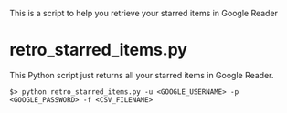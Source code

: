 This is a script to help you retrieve your starred items in Google Reader

retro_starred_items.py
======================

This Python script just returns all your starred items in Google Reader.

    $> python retro_starred_items.py -u <GOOGLE_USERNAME> -p <GOOGLE_PASSWORD> -f <CSV_FILENAME>
